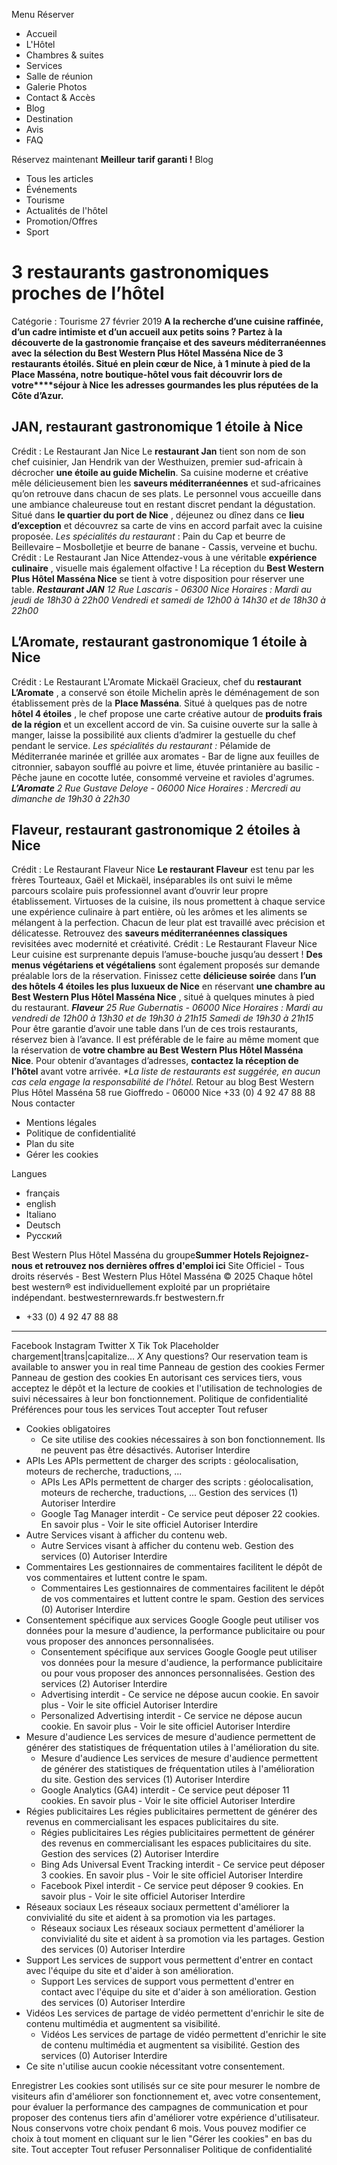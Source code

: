 Menu
Réserver
  * Accueil
  * L'Hôtel
  * Chambres & suites
  * Services
  * Salle de réunion
  * Galerie Photos
  * Contact & Accès
  * Blog
  * Destination
  * Avis
  * FAQ


Réservez maintenant **Meilleur tarif garanti !**
Blog
  * Tous les articles
  * Événements 
  * Tourisme 
  * Actualités de l'hôtel 
  * Promotion/Offres 
  * Sport 


# 3 restaurants gastronomiques proches de l’hôtel
Catégorie : Tourisme
27 février 2019
**A la recherche d’une cuisine raffinée, d’un cadre intimiste et d’un accueil aux petits soins ? Partez à la découverte de la gastronomie française et des saveurs méditerranéennes avec la sélection du Best Western Plus Hôtel Masséna Nice de 3 restaurants étoilés. Situé en plein cœur de Nice, à 1 minute à pied de la Place Masséna, notre boutique-hôtel vous fait découvrir lors de votre****séjour à Nice** **les adresses gourmandes les plus réputées de la Côte d’Azur.**
## **JAN, restaurant gastronomique 1 étoile à Nice**
Crédit : Le Restaurant Jan Nice
Le **restaurant Jan** tient son nom de son chef cuisinier, Jan Hendrik van der Westhuizen, premier sud-africain à décrocher **une étoile au guide Michelin**. Sa cuisine moderne et créative mêle délicieusement bien les **saveurs méditerranéennes** et sud-africaines qu’on retrouve dans chacun de ses plats. Le personnel vous accueille dans une ambiance chaleureuse tout en restant discret pendant la dégustation. Situé dans **le quartier du port de Nice** , déjeunez ou dînez dans ce **lieu d’exception** et découvrez sa carte de vins en accord parfait avec la cuisine proposée.
_Les spécialités du restaurant_ : Pain du Cap et beurre de Beillevaire – Mosbolletjie et beurre de banane - Cassis, verveine et buchu.
Crédit : Le Restaurant Jan Nice
Attendez-vous à une véritable **expérience culinaire** , visuelle mais également olfactive ! La réception du **Best Western Plus Hôtel Masséna Nice** se tient à votre disposition pour réserver une table.
**_Restaurant JAN_** _12 Rue Lascaris - 06300 Nice Horaires : Mardi au jeudi de 18h30 à 22h00 Vendredi et samedi de 12h00 à 14h30 et de 18h30 à 22h00_
## **L’Aromate, restaurant gastronomique 1 étoile à Nice**
Crédit : Le Restaurant L'Aromate
Mickaël Gracieux, chef du **restaurant L’Aromate** , a conservé son étoile Michelin après le déménagement de son établissement près de la **Place Masséna**. Situé à quelques pas de notre **hôtel 4 étoiles** , le chef propose une carte créative autour de **produits frais de la région** et un excellent accord de vin. Sa cuisine ouverte sur la salle à manger, laisse la possibilité aux clients d’admirer la gestuelle du chef pendant le service.
_Les spécialités du restaurant :_ Pélamide de Méditerranée marinée et grillée aux aromates - Bar de ligne aux feuilles de citronnier, sabayon soufflé au poivre et lime, étuvée printanière au basilic - Pêche jaune en cocotte lutée, consommé verveine et ravioles d'agrumes.
**_L’Aromate_** _2 Rue Gustave Deloye - 06000 Nice Horaires : Mercredi au dimanche de 19h30 à 22h30_
## **Flaveur, restaurant gastronomique 2 étoiles à Nice**
Crédit : Le Restaurant Flaveur Nice
**Le restaurant Flaveur** est tenu par les frères Tourteaux, Gaël et Mickaël, inséparables ils ont suivi le même parcours scolaire puis professionnel avant d’ouvrir leur propre établissement. Virtuoses de la cuisine, ils nous promettent à chaque service une expérience culinaire à part entière, où les arômes et les aliments se mélangent à la perfection. Chacun de leur plat est travaillé avec précision et délicatesse. Retrouvez des **saveurs méditerranéennes classiques** revisitées avec modernité et créativité.
Crédit : Le Restaurant Flaveur Nice
Leur cuisine est surprenante depuis l’amuse-bouche jusqu’au dessert ! **Des menus végétariens et végétaliens** sont également proposés sur demande préalable lors de la réservation. Finissez cette **délicieuse soirée** dans **l’un des hôtels 4 étoiles les plus luxueux de Nice** en réservant **une chambre au Best Western Plus Hôtel Masséna Nice** , situé à quelques minutes à pied du restaurant.
**_Flaveur_** _25 Rue Gubernatis - 06000 Nice Horaires : Mardi au vendredi de 12h00 à 13h30 et de 19h30 à 21h15 Samedi de 19h30 à 21h15_
Pour être garantie d’avoir une table dans l’un de ces trois restaurants, réservez bien à l’avance. Il est préférable de le faire au même moment que la réservation de **votre chambre au Best Western Plus Hôtel Masséna Nice**. Pour obtenir d’avantages d’adresses, **contactez la réception de l’hôtel** avant votre arrivée.
_*La liste de restaurants est suggérée, en aucun cas cela engage la responsabilité de l’hôtel._
Retour au blog
Best Western Plus Hôtel Masséna
58 rue Gioffredo - 06000 Nice
+33 (0) 4 92 47 88 88 Nous contacter
  * Mentions légales
  * Politique de confidentialité
  * Plan du site
  * Gérer les cookies


Langues 
  * français 
  * english 
  * Italiano 
  * Deutsch 
  * Русский 


Best Western Plus Hôtel Masséna du groupe**Summer Hotels Rejoignez-nous et retrouvez nos dernières offres d'emploi ici**
Site Officiel - Tous droits réservés - Best Western Plus Hôtel Masséna © 2025 Chaque hôtel best western® est individuellement exploité par un propriétaire indépendant. bestwesternrewards.fr bestwestern.fr
  * +33 (0) 4 92 47 88 88
  *   *   *   *   *   *   * 

Facebook Instagram Twitter X Tik Tok Placeholder chargement|trans|capitalize...
_X_
Any questions?
Our reservation team is available to answer you in real time
Panneau de gestion des cookies
Fermer 
Panneau de gestion des cookies
En autorisant ces services tiers, vous acceptez le dépôt et la lecture de cookies et l'utilisation de technologies de suivi nécessaires à leur bon fonctionnement.  Politique de confidentialité 
Préférences pour tous les services
Tout accepter  Tout refuser 
  * Cookies obligatoires
    * Ce site utilise des cookies nécessaires à son bon fonctionnement. Ils ne peuvent pas être désactivés.
Autoriser  Interdire 
  * APIs
Les APIs permettent de charger des scripts : géolocalisation, moteurs de recherche, traductions, ... 
    * APIs Les APIs permettent de charger des scripts : géolocalisation, moteurs de recherche, traductions, ... Gestion des services (1)
Autoriser  Interdire 
    * Google Tag Manager
interdit -  Ce service peut déposer 22 cookies.
En savoir plus -  Voir le site officiel
Autoriser  Interdire 
  * Autre
Services visant à afficher du contenu web. 
    * Autre Services visant à afficher du contenu web. Gestion des services (0)
Autoriser  Interdire 
  * Commentaires
Les gestionnaires de commentaires facilitent le dépôt de vos commentaires et luttent contre le spam. 
    * Commentaires Les gestionnaires de commentaires facilitent le dépôt de vos commentaires et luttent contre le spam. Gestion des services (0)
Autoriser  Interdire 
  * Consentement spécifique aux services Google
Google peut utiliser vos données pour la mesure d'audience, la performance publicitaire ou pour vous proposer des annonces personnalisées. 
    * Consentement spécifique aux services Google Google peut utiliser vos données pour la mesure d'audience, la performance publicitaire ou pour vous proposer des annonces personnalisées. Gestion des services (2)
Autoriser  Interdire 
    * Advertising
interdit -  Ce service ne dépose aucun cookie.
En savoir plus -  Voir le site officiel
Autoriser  Interdire 
    * Personalized Advertising
interdit -  Ce service ne dépose aucun cookie.
En savoir plus -  Voir le site officiel
Autoriser  Interdire 
  * Mesure d'audience
Les services de mesure d'audience permettent de générer des statistiques de fréquentation utiles à l'amélioration du site. 
    * Mesure d'audience Les services de mesure d'audience permettent de générer des statistiques de fréquentation utiles à l'amélioration du site. Gestion des services (1)
Autoriser  Interdire 
    * Google Analytics (GA4)
interdit -  Ce service peut déposer 11 cookies.
En savoir plus -  Voir le site officiel
Autoriser  Interdire 
  * Régies publicitaires
Les régies publicitaires permettent de générer des revenus en commercialisant les espaces publicitaires du site. 
    * Régies publicitaires Les régies publicitaires permettent de générer des revenus en commercialisant les espaces publicitaires du site. Gestion des services (2)
Autoriser  Interdire 
    * Bing Ads Universal Event Tracking
interdit -  Ce service peut déposer 3 cookies.
En savoir plus -  Voir le site officiel
Autoriser  Interdire 
    * Facebook Pixel
interdit -  Ce service peut déposer 9 cookies.
En savoir plus -  Voir le site officiel
Autoriser  Interdire 
  * Réseaux sociaux
Les réseaux sociaux permettent d'améliorer la convivialité du site et aident à sa promotion via les partages. 
    * Réseaux sociaux Les réseaux sociaux permettent d'améliorer la convivialité du site et aident à sa promotion via les partages. Gestion des services (0)
Autoriser  Interdire 
  * Support
Les services de support vous permettent d'entrer en contact avec l'équipe du site et d'aider à son amélioration. 
    * Support Les services de support vous permettent d'entrer en contact avec l'équipe du site et d'aider à son amélioration. Gestion des services (0)
Autoriser  Interdire 
  * Vidéos
Les services de partage de vidéo permettent d'enrichir le site de contenu multimédia et augmentent sa visibilité. 
    * Vidéos Les services de partage de vidéo permettent d'enrichir le site de contenu multimédia et augmentent sa visibilité. Gestion des services (0)
Autoriser  Interdire 
  * Ce site n'utilise aucun cookie nécessitant votre consentement.


Enregistrer
Les cookies sont utilisés sur ce site pour mesurer le nombre de visiteurs afin d'améliorer son fonctionnement et, avec votre consentement, pour évaluer la performance des campagnes de communication et pour proposer des contenus tiers afin d'améliorer votre expérience d'utilisateur. Nous conservons votre choix pendant 6 mois. Vous pouvez modifier ce choix à tout moment en cliquant sur le lien "Gérer les cookies" en bas du site.  Tout accepter  Tout refuser  Personnaliser  Politique de confidentialité 
